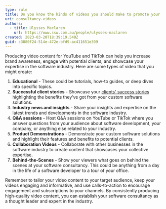 ```yaml
---
type: rule
title: Do you know the kinds of videos you should make to promote your consultancy?
uri: consultancy-videos
authors:
  - title: Ulysses Maclaren
    url: https://www.ssw.com.au/people/ulysses-maclaren
created: 2023-03-20T18:39:19.549Z
guid: c3880f24-514e-472e-bfd9-ac411651e399
---
```

Producing video content for YouTube and TikTok can help you increase brand awareness, engage with potential clients, and showcase your expertise in the software industry. Here are some types of video that you might create:

<!--endintro-->

1. **Educational** - These could be tutorials, how-to guides, or deep dives into specific topics.
2. **Successful client stories** - Showcase your [clients' success stories ](https://www.blackirisfilms.com/)highlighting the benefits they've got from your custom software solutions.
3. **Industry news and insights** - Share your insights and expertise on the latest trends and developments in the software industry.
4. **Q&A sessions** - Host Q&A sessions on YouTube or TikTok where you answer questions from your audience about software development, your company, or anything else related to your industry.
5. **Product Demonstrations** - Demonstrate your custom software solutions and highlight their features and benefits to potential clients.
6. **Collaboration Videos** - Collaborate with other businesses in the software industry to create content that showcases your collective expertise.
7. **Behind-the-Scenes** - Show your viewers what goes on behind the scenes at your software consultancy. This could be anything from a day in the life of a software developer to a tour of your office.

Remember to tailor your video content to your target audience, keep your videos engaging and informative, and use calls-to-action to encourage engagement and subscriptions to your channels. By consistently producing high-quality video content, you can establish your software consultancy as a thought leader and expert in the industry.